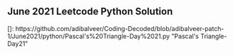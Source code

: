 
  
<h2>June 2021 Leetcode Python Solution</h2>
[]: https://github.com/adibalveer/Coding-Decoded/blob/adibalveer-patch-1/June2021/python/Pascal's%20Triangle-Day%2021.py "Pascal's Triangle-Day21"
